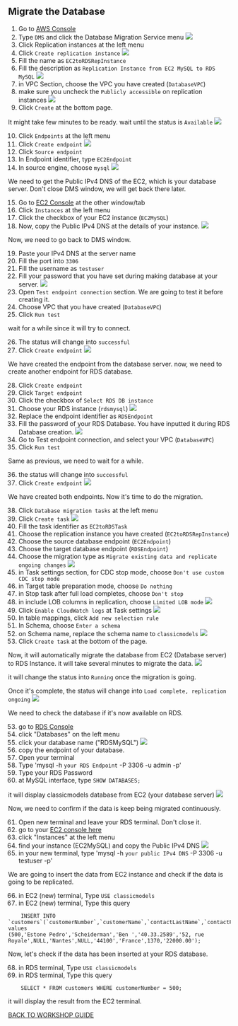 ## Migrate the Database

1. Go to [AWS Console](https://console.aws.amazon.com/console/home?region=us-east-1#)
2. Type `DMS` and click the Database Migration Service menu
    ![](../../images/Migration/MigrateDB/2.png)
3. Click Replication instances at the left menu
4. Click `Create replication instance`
    ![](../../images/Migration/MigrateDB/4.png)
5. Fill the name as `EC2toRDSRepInstance`
6. Fill the description as `Replication Instance from EC2 MySQL to RDS MySQL`
    ![](../../images/Migration/MigrateDB/6.png)
7. in VPC Section, choose the VPC you have created (`DatabaseVPC`)
8. make sure you uncheck the `Publicly accessible` on replication instances
    ![](../../images/Migration/MigrateDB/8.png)
9. Click `Create` at the bottom page.

It might take few minutes to be ready. wait until the status is `Available`
    ![](../../images/Migration/MigrateDB/9.png)

10. Click `Endpoints` at the left menu
11. Click `Create endpoint`
    ![](../../images/Migration/MigrateDB/11.png)
12. Click `Source endpoint`
13. In Endpoint identifier, type `EC2Endpoint`
14. In source engine, choose `mysql`
    ![](../../images/Migration/MigrateDB/14.png)

We need to get the Public IPv4 DNS of the EC2, which is your database server. Don't close DMS window, we will get back there later.

15. Go to [EC2 Console](https://console.aws.amazon.com/ec2/v2/home?region=us-east-1#) at the other window/tab
16. Click `Instances` at the left menu
17. Click the checkbox of your EC2 instance (`EC2MySQL`)
18. Now, copy the Public IPv4 DNS at the details of your instance.
    ![](../../images/Migration/MigrateDB/18.png)

Now, we need to go back to DMS window.

19. Paste your IPv4 DNS at the server name
20. Fill the port into `3306`
21. Fill the username as `testuser`
22. Fill your password that you have set during making database at your server.
    ![](../../images/Migration/MigrateDB/22.png)
23. Open `Test endpoint connection` section. We are going to test it before creating it.
24. Choose VPC that you have created (`DatabaseVPC`)
25. Click `Run test`

wait for a while since it will try to connect.

26. The status will change into `successful`
27. Click `Create endpoint`
    ![](../../images/Migration/MigrateDB/27.png)

We have created the endpoint from the database server. now, we need to create another endpoint for RDS database.

28. Click `Create endpoint`
29. Click `Target endpoint`
30. Click the checkbox of `Select RDS DB instance`
31. Choose your RDS instance (`rdsmysql`)
    ![](../../images/Migration/MigrateDB/31.png)
32. Replace the endpoint identifier as `RDSEndpoint`
33. Fill the password of your RDS Database. You have inputted it during RDS Database creation.
    ![](../../images/Migration/MigrateDB/33.png)
34. Go to Test endpoint connection, and select your VPC (`DatabaseVPC`)
35. Click `Run test`

Same as previous, we need to wait for a while.

36. the status will change into `successful`
37. Click `Create endpoint`
    ![](../../images/Migration/MigrateDB/37.png)

We have created both endpoints. Now it's time to do the migration.

38. Click `Database migration tasks` at the left menu
39. Click `Create task`
    ![](../../images/Migration/MigrateDB/39.png)
40. Fill the task identifier as `EC2toRDSTask`
40. Choose the replication instance you have created (`EC2toRDSRepInstance`)
41. Choose the source database endpoint (`EC2Endpoint`)
42. Choose the target database endpoint (`RDSEndpoint`)
43. Choose the migration type as `Migrate existing data and replicate ongoing changes`
    ![](../../images/Migration/MigrateDB/43.png)
44. in Task settings section, for CDC stop mode, choose `Don't use custom CDC stop mode`
45. in Target table preparation mode, choose `Do nothing`
46. in Stop task after full load completes, choose `Don't stop`
47. in include LOB columns in replication, choose `Limited LOB mode`
    ![](../../images/Migration/MigrateDB/47.png)
48. Click `Enable CloudWatch logs` at Task settings
    ![](../../images/Migration/MigrateDB/48.png)
49. In table mappings, click `Add new selection rule`
50. In Schema, choose `Enter a schema`
51. on Schema name, replace the schema name to `classicmodels`
    ![](../../images/Migration/MigrateDB/51.png)
52. Click `Create task` at the bottom of the page.

Now, it will automatically migrate the database from EC2 (Database server) to RDS Instance. it will take several minutes to migrate the data.
    ![](../../images/Migration/MigrateDB/52.png)

it will change the status into `Running` once the migration is going.

Once it's complete, the status will change into `Load complete, replication ongoing`
    ![](../../images/Migration/MigrateDB/52-2.png)

We need to check the database if it's now available on RDS.

53. go to [RDS Console](https://console.aws.amazon.com/rds/home?region=us-east-1)
54. click "Databases" on the left menu
55. click your database name ("RDSMySQL")
    ![](../../images/Migration/MigrateDB/55.png)
56. copy the endpoint of your database.
57. Open your terminal
58. Type 'mysql -h `your RDS Endpoint` -P 3306 -u admin -p'
59. Type your RDS Password
60. at MySQL interface, type `SHOW DATABASES;`

it will display classicmodels database from EC2 (your database server)
    ![](../../images/Migration/MigrateDB/60.png)

Now, we need to confirm if the data is keep being migrated continuously.

61. Open new terminal and leave your RDS terminal. Don't close it.
62. go to your [EC2 console here](https://console.aws.amazon.com/ec2/v2/home?region=us-east-1#)
63. click "Instances" at the left menu
64. find your instance (EC2MySQL) and copy the Public IPv4 DNS
    ![](../../images/Migration/MigrateDB/64.png)
65. in your new terminal, type 'mysql -h `your public IPv4 DNS` -P 3306 -u testuser -p'

We are going to insert the data from EC2 instance and check if the data is going to be replicated.

66. in EC2 (new) terminal, Type `USE classicmodels`
67. in EC2 (new) terminal, Type this query
```
    INSERT INTO `customers`(`customerNumber`,`customerName`,`contactLastName`,`contactFirstName`,`phone`,`addressLine1`,`addressLine2`,`city`,`state`,`postalCode`,`country`,`salesRepEmployeeNumber`,`creditLimit`) values 
(500,'Estone Pedro','Scheiderman','Ben ','40.33.2589','52, rue Royale',NULL,'Nantes',NULL,'44100','France',1370,'22000.00');
```

Now, let's check if the data has been inserted at your RDS database.

68. in RDS terminal, Type `USE classicmodels`
69. in RDS terminal, Type this query
```
    SELECT * FROM customers WHERE customerNumber = 500;
```

it will display the result from the EC2 terminal.

    
[BACK TO WORKSHOP GUIDE](../../README.md)